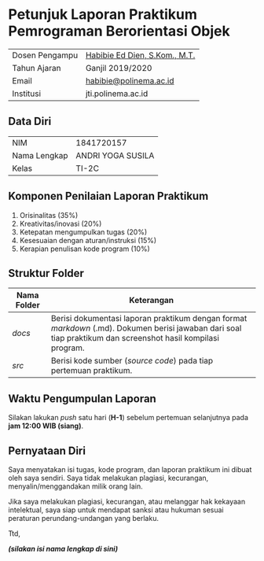# Petunjuk Laporan Praktikum Pemrograman Berorientasi Objek
|  |  |
|--|--|
| Dosen Pengampu | [Habibie Ed Dien, S.Kom., M.T.](https://github.com/habibieeddien) |
| Tahun Ajaran | Ganjil 2019/2020 |
| Email | habibie@polinema.ac.id |
| Institusi | jti.polinema.ac.id |

## Data Diri

|  |  |
|--|--|
| NIM | 1841720157 |
| Nama Lengkap | ANDRI YOGA SUSILA |
| Kelas | TI-2C |


## Komponen Penilaian Laporan Praktikum

1. Orisinalitas (35%)
2. Kreativitas/inovasi (20%)
3. Ketepatan mengumpulkan tugas (20%)
4. Kesesuaian dengan aturan/instruksi (15%)
5. Kerapian penulisan kode program (10%)

## Struktur Folder

| Nama Folder | Keterangan |
|--|--|
| *docs* | Berisi dokumentasi laporan praktikum dengan format *markdown* (.md). Dokumen berisi jawaban dari soal tiap praktikum dan screenshot hasil kompilasi program. |
| *src* | Berisi kode sumber (*source code*) pada tiap pertemuan praktikum. |


## Waktu Pengumpulan Laporan

Silakan lakukan *push* satu hari (**H-1**) sebelum pertemuan selanjutnya pada **jam 12:00 WIB (siang)**.

## Pernyataan Diri

Saya menyatakan isi tugas, kode program, dan laporan praktikum ini dibuat oleh saya sendiri. Saya tidak melakukan plagiasi, kecurangan, menyalin/menggandakan milik orang lain.

Jika saya melakukan plagiasi, kecurangan, atau melanggar hak kekayaan intelektual, saya siap untuk mendapat sanksi atau hukuman sesuai peraturan perundang-undangan yang berlaku.

Ttd,

***(silakan isi nama lengkap di sini)***